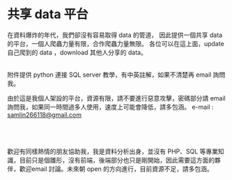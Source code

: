 # 共享 data 平台

在資料爆炸的年代，我們卻沒有容易取得 data 的管道，
因此提供一個共享 data 的平台，一個人爬蟲力量有限，合作爬蟲力量無限。
各位可以在這上面，update 自己爬到的 data ，download 其他人分享的 data。
<br><br>
<!--資料科學家是當今最紅的職業，根據 CareerCast.com 網站，2016 best job is data scientist。
問題是，要如何成為資料科學家？資料取得不易，沒資料幾乎不可能成為資料科學家，，，，，，，，， -->


附件提供 python 連接 SQL server 教學，有中英註解，如果不清楚再 email 詢問我。


由於這是我個人架設的平台，資源有限，請不要進行惡意攻擊，密碼部分請 email 詢問我，如果同一時間過多人使用，速度上可能會降低，請多包涵。
e-mail : samlin266118@gmail.com 

<br><br><br>
歡迎有同樣熱情的朋友協助我，我是資料分析出身，並沒有 PHP、SQL 等專業知識，目前只是個雛形，沒有前端，後端部分也只是剛開始，因此需要這方面的夥伴，歡迎email 討論。未來朝 open 的方向進行，目前資源不足，請多包涵。

